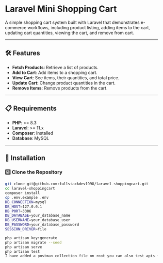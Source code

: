 # Laravel Mini Shopping Cart

A simple shopping cart system built with Laravel that demonstrates e-commerce workflows, including product listing,
adding items to the cart, updating cart quantities, viewing the cart, and remove from cart.

---

## 🛠 Features

- **Fetch Products**: Retrieve a list of products.
- **Add to Cart**: Add items to a shopping cart.
- **View Cart**: See items, their quantities, and total price.
- **Update Cart**: Change product quantities in the cart.
- **Remove Items**: Remove products from the cart.

---

## 📋 Requirements

- **PHP**: >= 8.3
- **Laravel**: >= 11.x
- **Composer**: Installed
- **Database**: MySQL

---

## 🚀 Installation

### 1️⃣ Clone the Repository

```bash
git clone git@github.com:fullstackdev1998/laravel-shoppingcart.git
cd laravel-shoppingcart
composer install
cp .env.example .env
DB_CONNECTION=mysql
DB_HOST=127.0.0.1
DB_PORT=3306
DB_DATABASE=your_database_name
DB_USERNAME=your_database_user
DB_PASSWORD=your_database_password
SESSION_DRIVER=file

php artisan key:generate
php artisan migrate --seed
php artisan serve
php artisan test
I have added a postman collection file on root you can also test apis for that
